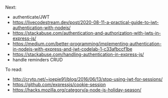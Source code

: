 Next:

- authenticate/JWT
 - https://livecodestream.dev/post/2020-08-11-a-practical-guide-to-jwt-authentication-with-nodejs/
 - https://stackabuse.com/authentication-and-authorization-with-jwts-in-express-js/
 - https://medium.com/better-programming/implementing-authentication-in-nodejs-with-express-and-jwt-codelab-1-c33afbccf1be
 - https://stackabuse.com/handling-authentication-in-express-js/
- handle reminders CRUD


To read:

- http://cryto.net/~joepie91/blog/2016/06/13/stop-using-jwt-for-sessions/
- https://github.com/expressjs/cookie-session
- https://hacks.mozilla.org/category/a-node-js-holiday-season/
